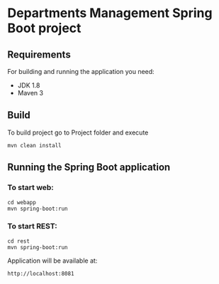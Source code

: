 # Departments Management Spring Boot project

## Requirements

For building and running the application you need:

- JDK 1.8
- Maven 3
## Build

To build project go to Project folder and execute
```
mvn clean install  
```

## Running the Spring Boot application
### To start web:
```
cd webapp
mvn spring-boot:run
```
### To start REST:
```
cd rest
mvn spring-boot:run
```

Application will be available at:

```
http://localhost:8081
```